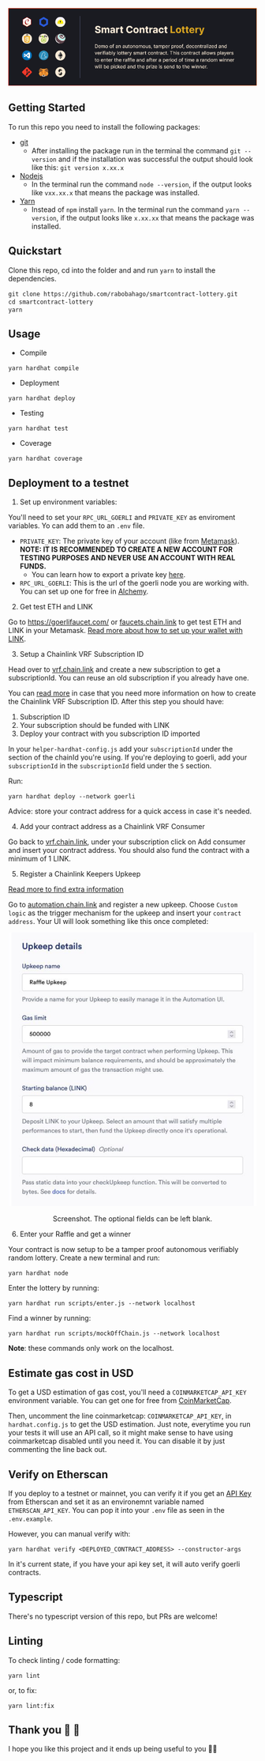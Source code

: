 <div align = "center">
    <img src="/images/banner.png">
</div>

## Getting Started

To run this repo you need to install the following packages:

-   [git](https://git-scm.com/book/en/v2/Getting-Started-Installing-Git)
    -   After installing the package run in the terminal the command `git --version` and if the installation was successful the output should look like this: `git version x.xx.x`
-   [Nodejs](https://nodejs.org/en/)
    -   In the terminal run the command `node --version`, if the output looks like `vxx.xx.x` that means the package was installed.
-   [Yarn](https://nodejs.org/en/)
    -   Instead of `npm` install `yarn`. In the terminal run the command `yarn --version`, if the output looks like `x.xx.xx` that means the package was installed.

## Quickstart

Clone this repo, cd into the folder and and run `yarn` to install the dependencies.

```
git clone https://github.com/rabobahago/smartcontract-lottery.git
cd smartcontract-lottery
yarn
```

## Usage

-   Compile

```
yarn hardhat compile
```

-   Deployment

```
yarn hardhat deploy
```

-   Testing

```
yarn hardhat test
```

-   Coverage

```
yarn hardhat coverage
```

## Deployment to a testnet

1. Set up environment variables:

You'll need to set your `RPC_URL_GOERLI` and `PRIVATE_KEY` as enviroment variables. Yo can add them to an `.env` file.

-   `PRIVATE_KEY`: The private key of your account (like from [Metamask](https://metamask.io/)). <b>NOTE: IT IS RECOMMENDED TO CREATE A NEW ACCOUNT FOR TESTING PURPOSES AND NEVER USE AN ACCOUNT WITH REAL FUNDS.</b>
    -   You can learn how to export a private key [here](https://metamask.zendesk.com/hc/en-us/articles/360015289632-How-to-Export-an-Account-Private-Key).
-   `RPC_URL_GOERLI`: This is the url of the goerli node you are working with. You can set up one for free in [Alchemy](https://www.alchemy.com/).

2. Get test ETH and LINK

Go to https://goerlifaucet.com/ or [faucets.chain.link](https://faucets.chain.link/) to get test ETH and LINK in your Metamask. [Read more about how to set up your wallet with LINK]().

3. Setup a Chainlink VRF Subscription ID

Head over to [vrf.chain.link](https://vrf.chain.link/) and create a new subscription to get a subscriptionId. You can reuse an old subscription if you already have one.

You can [read more](https://docs.chain.link/docs/vrf/v2/subscription/examples/get-a-random-number/) in case that you need more information on how to create the Chainlink VRF Subscription ID. After this step you should have:

1.  Subscription ID
2.  Your subscription should be funded with LINK
3.  Deploy your contract with you subscription ID imported

In your `helper-hardhat-config.js` add your `subscriptionId` under the section of the chainId you're using. If you're deploying to goerli, add your `subscriptionId` in the `subscriptionId` field under the `5` section.

Run:

```
yarn hardhat deploy --network goerli
```

Advice: store your contract address for a quick access in case it's needed.

4. Add your contract address as a Chainlink VRF Consumer

Go back to [vrf.chain.link](https://vrf.chain.link/), under your subscription click on Add consumer and insert your contract address. You should also fund the contract with a minimum of 1 LINK.

5. Register a Chainlink Keepers Upkeep

[Read more to find extra information](https://docs.chain.link/docs/chainlink-automation/compatible-contracts/)

Go to [automation.chain.link](https://automation.chain.link/) and register a new upkeep. Choose `Custom logic` as the trigger mechanism for the upkeep and insert your `contract address`. Your UI will look something like this once completed:

<div align = "center">
    <img src="/images/CapturaKeepers.JPG">
    <p>Screenshot. The optional fields can be left blank.</p>
</div>

6. Enter your Raffle and get a winner

Your contract is now setup to be a tamper proof autonomous verifiably random lottery. Create a new terminal and run:

```
yarn hardhat node
```

Enter the lottery by running:

```
yarn hardhat run scripts/enter.js --network localhost
```

Find a winner by running:

```
yarn hardhat run scripts/mockOffChain.js --network localhost
```

**Note**: these commands only work on the localhost.

## Estimate gas cost in USD

To get a USD estimation of gas cost, you'll need a `COINMARKETCAP_API_KEY` environment variable. You can get one for free from [CoinMarketCap](https://pro.coinmarketcap.com/account).

Then, uncomment the line coinmarketcap: `COINMARKETCAP_API_KEY`, in `hardhat.config.js` to get the USD estimation. Just note, everytime you run your tests it will use an API call, so it might make sense to have using coinmarketcap disabled until you need it. You can disable it by just commenting the line back out.

## Verify on Etherscan

If you deploy to a testnet or mainnet, you can verify it if you get an [API Key](https://etherscan.io/login?cmd=last) from Etherscan and set it as an environemnt variable named `ETHERSCAN_API_KEY`. You can pop it into your `.env` file as seen in the `.env.example`.

However, you can manual verify with:

```
yarn hardhat verify <DEPLOYED_CONTRACT_ADDRESS> --constructor-args
```

In it's current state, if you have your api key set, it will auto verify goerli contracts.

## Typescript

There's no typescript version of this repo, but PRs are welcome!

## Linting

To check linting / code formatting:

```
yarn lint
```

or, to fix:

```
yarn lint:fix
```

## Thank you 🎉 🎉

I hope you like this project and it ends up being useful to you 👨‍💻
